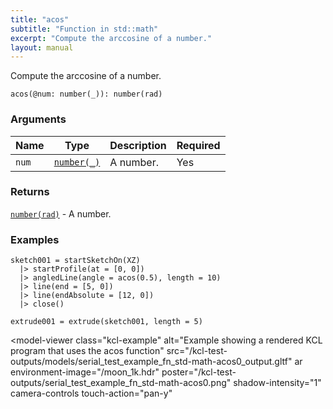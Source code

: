 ```yaml
---
title: "acos"
subtitle: "Function in std::math"
excerpt: "Compute the arccosine of a number."
layout: manual
---
```


Compute the arccosine of a number.

```kcl
acos(@num: number(_)): number(rad)
```



### Arguments

| Name | Type | Description | Required |
|----------|------|-------------|----------|
| `num` | [`number(_)`](/docs/kcl-std/types/std-types-number) | A number. | Yes |

### Returns

[`number(rad)`](/docs/kcl-std/types/std-types-number) - A number.


### Examples

```kcl
sketch001 = startSketchOn(XZ)
  |> startProfile(at = [0, 0])
  |> angledLine(angle = acos(0.5), length = 10)
  |> line(end = [5, 0])
  |> line(endAbsolute = [12, 0])
  |> close()

extrude001 = extrude(sketch001, length = 5)

```


<model-viewer
  class="kcl-example"
  alt="Example showing a rendered KCL program that uses the acos function"
  src="/kcl-test-outputs/models/serial_test_example_fn_std-math-acos0_output.gltf"
  ar
  environment-image="/moon_1k.hdr"
  poster="/kcl-test-outputs/serial_test_example_fn_std-math-acos0.png"
  shadow-intensity="1"
  camera-controls
  touch-action="pan-y"
>
</model-viewer>


